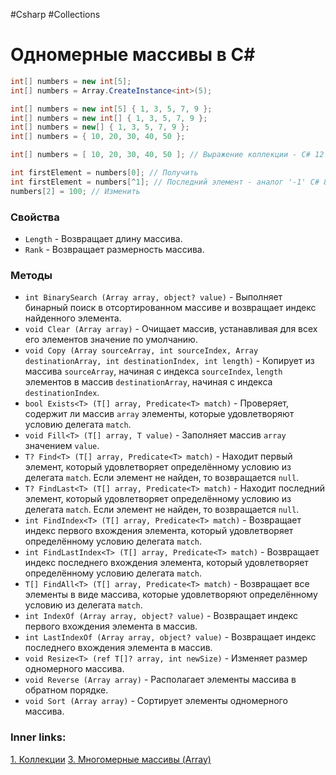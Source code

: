 #Csharp #Collections

# Одномерные массивы в C#



```csharp
int[] numbers = new int[5]; 
int[] numbers = Array.CreateInstance<int>(5); 

int[] numbers = new int[5] { 1, 3, 5, 7, 9 };  
int[] numbers = new int[] { 1, 3, 5, 7, 9 }; 
int[] numbers = new[] { 1, 3, 5, 7, 9 };
int[] numbers = { 10, 20, 30, 40, 50 };

int[] numbers = [ 10, 20, 30, 40, 50 ]; // Выражение коллекции - C# 12
```

```csharp
int firstElement = numbers[0]; // Получить
int firstElement = numbers[^1]; // Последний элемент - аналог '-1' C# 8
numbers[2] = 100; // Изменить
```


### Свойства
- `Length` - Возвращает длину массива.
- `Rank` - Возвращает размерность массива.

### Методы
- `int BinarySearch (Array array, object? value)` - Выполняет бинарный поиск в отсортированном массиве и возвращает индекс найденного элемента.
- `void Clear (Array array)` -  Очищает массив, устанавливая для всех его элементов значение по умолчанию.
- `void Copy (Array sourceArray, int sourceIndex, Array destinationArray, int destinationIndex, int length)` - Копирует из массива `sourceArray`, начиная с индекса `sourceIndex`, `length` элементов в массив `destinationArray`, начиная с индекса `destinationIndex`.
- `bool Exists<T> (T[] array, Predicate<T> match)` - Проверяет, содержит ли массив `array` элементы, которые удовлетворяют условию делегата `match`.
- `void Fill<T> (T[] array, T value)` - Заполняет массив `array` значением `value`.
- `T? Find<T> (T[] array, Predicate<T> match)` - Находит первый элемент, который удовлетворяет определённому условию из делегата `match`. Если элемент не найден, то возвращается `null`.
- `T? FindLast<T> (T[] array, Predicate<T> match)` - Находит последний элемент, который удовлетворяет определённому условию из делегата `match`. Если элемент не найден, то возвращается `null`.
- `int FindIndex<T> (T[] array, Predicate<T> match)` - Возвращает индекс первого вхождения элемента, который удовлетворяет определённому условию делегата `match`.
- `int FindLastIndex<T> (T[] array, Predicate<T> match)` - Возвращает индекс последнего вхождения элемента, который удовлетворяет определённому условию делегата `match`.
- `T[] FindAll<T> (T[] array, Predicate<T> match)` - Возвращает все элементы в виде массива, которые удовлетворяют определённому условию из делегата `match`.
- `int IndexOf (Array array, object? value)` - Возвращает индекс первого вхождения элемента в массив.
- `int LastIndexOf (Array array, object? value)` - Возвращает индекс последнего вхождения элемента в массив.
- `void Resize<T> (ref T[]? array, int newSize)` -  Изменяет размер одномерного массива.
- `void Reverse (Array array)` - Располагает элементы массива в обратном порядке.
- `void Sort (Array array)` - Сортирует элементы одномерного массива.

### Inner links:
[1. Коллекции](1.%20Languages/C-sharp/0.%20Введение/3.%20Коллекции/1.%20Коллекции.md)
[3. Многомерные массивы (Array)](1.%20Languages/C-sharp/0.%20Введение/3.%20Коллекции/3.%20Многомерные%20массивы%20(Array).md)